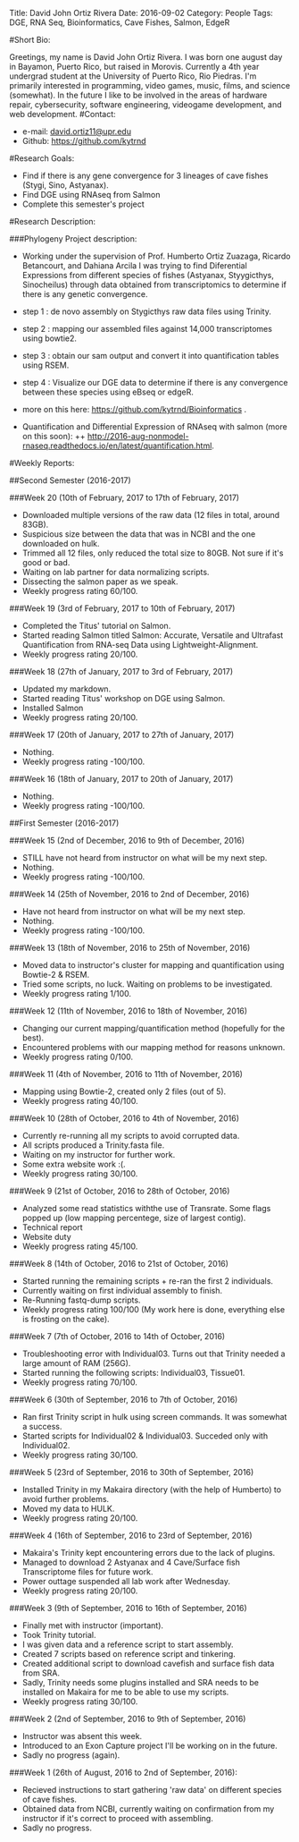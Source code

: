 Title: David John Ortiz Rivera
Date: 2016-09-02
Category: People
Tags: DGE, RNA Seq, Bioinformatics, Cave Fishes, Salmon, EdgeR

#Short Bio:
  
   Greetings, my name is David John Ortiz Rivera. I was born one august day in Bayamon, Puerto Rico, but raised in Morovis.
   Currently a 4th year undergrad student at the University of Puerto Rico, Rio Piedras. I'm primarily interested in programming, video games, music, films, and science (somewhat).
   In the future I like to be involved in the areas of hardware repair, cybersecurity, software engineering, videogame development, and web development.
#Contact:

  + e-mail: david.ortiz11@upr.edu
  + Github: https://github.com/kytrnd
  
#Research Goals:
  
  + Find if there is any gene convergence for 3 lineages of cave fishes (Stygi, Sino, Astyanax).
  + Find DGE using RNAseq from Salmon
  + Complete this semester's project

#Research Description:

###Phylogeny Project description:

+ Working under the supervision of Prof. Humberto Ortiz Zuazaga, Ricardo Betancourt,
  and Dahiana Arcila I was trying to find Diferential Expressions from different 
  species of fishes (Astyanax, Styygicthys, Sinocheilus) through data obtained from transcriptomics 
  to determine if there is any genetic convergence.

+ step 1 : de novo assembly on Stygicthys raw data files using Trinity.
+ step 2 : mapping our assembled files against 14,000 transcriptomes using bowtie2.
+ step 3 : obtain our sam output and convert it into quantification tables using RSEM.
+ step 4 : Visualize our DGE data to determine if there is any convergence between these species using eBseq or edgeR.
+ more on this here: https://github.com/kytrnd/Bioinformatics .
+ Quantification and Differential Expression of RNAseq with salmon (more on this soon):
++ http://2016-aug-nonmodel-rnaseq.readthedocs.io/en/latest/quantification.html.
  
#Weekly Reports:

##Second Semester (2016-2017)

###Week 20 (10th of February, 2017 to 17th of February, 2017)

  + Downloaded multiple versions of the raw data (12 files in total, around 83GB).
  + Suspicious size between the data that was in NCBI and the one downloaded on hulk.
  + Trimmed all 12 files, only reduced the total size to 80GB. Not sure if it's good or bad.
  + Waiting on lab partner for data normalizing scripts.
  + Dissecting the salmon paper as we speak.
  + Weekly progress rating 60/100.

###Week 19 (3rd of February, 2017 to 10th of February, 2017)

  + Completed the Titus' tutorial on Salmon.
  + Started reading Salmon titled Salmon: Accurate, Versatile and Ultrafast Quantification from RNA-seq Data using Lightweight-Alignment.
  + Weekly progress rating 20/100.

###Week 18 (27th of January, 2017 to 3rd of February, 2017)

  + Updated my markdown.
  + Started reading Titus' workshop on DGE using Salmon.
  + Installed Salmon
  + Weekly progress rating 20/100.

###Week 17 (20th of January, 2017 to 27th of January, 2017)

  + Nothing.
  + Weekly progress rating -100/100.

###Week 16 (18th of January, 2017 to 20th of January, 2017)

  + Nothing.
  + Weekly progress rating -100/100.

##First Semester (2016-2017)

###Week 15 (2nd of December, 2016 to 9th of December, 2016)

  + STILL have not heard from instructor on what will be my next step.
  + Nothing.
  + Weekly progress rating -100/100.

###Week 14 (25th of November, 2016 to 2nd of December, 2016)

  + Have not heard from instructor on what will be my next step.
  + Nothing.
  + Weekly progress rating -100/100.

###Week 13 (18th of November, 2016 to 25th of November, 2016)

  + Moved data to instructor's cluster for mapping and quantification using Bowtie-2 & RSEM.
  + Tried some scripts, no luck. Waiting on problems to be investigated.
  + Weekly progress rating 1/100.

###Week 12 (11th of November, 2016 to 18th of November, 2016)

  + Changing our current mapping/quantification method (hopefully for the best).
  + Encountered problems with our mapping method for reasons unknown.
  + Weekly progress rating 0/100. 
  
###Week 11 (4th of November, 2016 to 11th of November, 2016)

  + Mapping using Bowtie-2, created only 2 files (out of 5).
  + Weekly progress rating 40/100. 

###Week 10 (28th of October, 2016 to 4th of November, 2016)

  + Currently re-running all my scripts to avoid corrupted data.
  + All scripts produced a Trinity.fasta file.
  + Waiting on my instructor for further work.
  + Some extra website work :(.
  + Weekly progress rating 30/100.

###Week 9 (21st of October, 2016 to 28th of October, 2016)
  
  + Analyzed some read statistics withthe use of Transrate. Some flags popped up (low mapping percentege, size of largest contig).
  + Technical report
  + Website duty
  + Weekly progress rating 45/100.
  

###Week 8 (14th of October, 2016 to 21st of October, 2016)
  
  + Started running the remaining scripts + re-ran the first 2 individuals.
  + Currently waiting on first individual assembly to finish.
  + Re-Running fastq-dump scripts.
  + Weekly progress rating 100/100 (My work here is done, everything else is frosting on the cake).

###Week 7 (7th of October, 2016 to 14th of October, 2016)
  
  + Troubleshooting error with Individual03. Turns out that Trinity needed a large amount of RAM (256G).
  + Started running the following scripts: Individual03, Tissue01.
  + Weekly progress rating 70/100.

###Week 6 (30th of September, 2016 to 7th of October, 2016)
  
  + Ran first Trinity script in hulk using screen commands. It was somewhat a success.
  + Started scripts for Individual02 & Individual03. Succeded only with Individual02.
  + Weekly progress rating 30/100. 

###Week 5 (23rd of September, 2016 to 30th of September, 2016)
  
  + Installed Trinity in my Makaira directory (with the help of Humberto) to avoid further problems.
  + Moved my data to HULK.
  + Weekly progress rating 20/100. 

###Week 4 (16th of September, 2016 to 23rd of September, 2016)
  
  + Makaira's Trinity kept encountering errors due to the lack of plugins.
  + Managed to download 2 Astyanax and 4 Cave/Surface fish Transcriptome files for future work.
  + Power outtage suspended all lab work after Wednesday.
  + Weekly progress rating 20/100.

###Week 3 (9th of September, 2016 to 16th of September, 2016)
  
  + Finally met with instructor (important).
  + Took Trinity tutorial.
  + I was given data and a reference script to start assembly.
  + Created 7 scripts based on reference script and tinkering.
  + Created additional script to download cavefish and surface fish data from SRA.
  + Sadly, Trinity needs some plugins installed and SRA needs to be installed on Makaira
     for me to be able to use my scripts.
  + Weekly progress rating 30/100. 

###Week 2 (2nd of September, 2016 to 9th of September, 2016)
  
  + Instructor was absent this week.
  + Introduced to an Exon Capture project I'll be working on in the future.
  + Sadly no progress (again).

###Week 1 (26th of August, 2016 to 2nd of September, 2016):
  
  + Recieved instructions to start gathering 'raw data' on different
      species of cave fishes.
  + Obtained data from NCBI, currently waiting on confirmation from
      my instructor if it's correct to proceed with assembling.
  + Sadly no progress.
